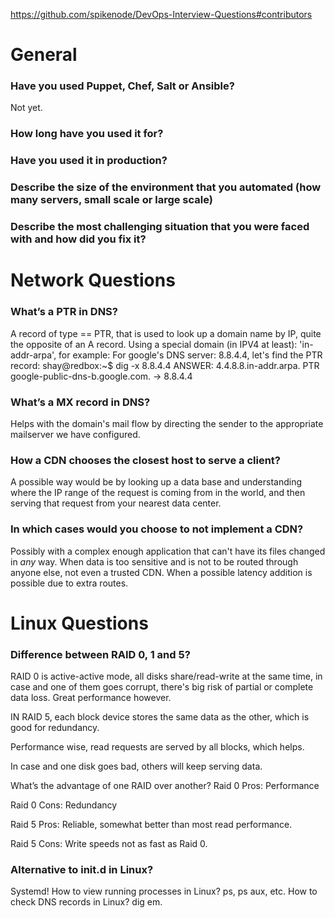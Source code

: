 https://github.com/spikenode/DevOps-Interview-Questions#contributors


# General


### Have you used Puppet, Chef, Salt or Ansible?
Not yet.
### How long have you used it for?
### Have you used it in production?
### Describe the size of the environment that you automated (how many servers, small scale or large scale)
### Describe the most challenging situation that you were faced with and how did you fix it?


# Network Questions


### What’s a PTR in DNS?
A record of type == PTR, that is used to look up a domain name by IP, quite the opposite of an A record.
Using a special domain (in IPV4 at least): 'in-addr-arpa', for example:
For google's DNS server: 8.8.4.4, let's find the PTR record:
shay@redbox:~$ dig -x 8.8.4.4
ANSWER: 4.4.8.8.in-addr.arpa. PTR google-public-dns-b.google.com. -> 8.8.4.4
### What’s a MX record in DNS?
Helps with the domain's mail flow by directing the sender to the appropriate mailserver we have configured.
### How a CDN chooses the closest host to serve a client?
A possible way would be by looking up a data base and understanding where the IP range of the request is coming from
in the world, and then serving that request from your nearest data center.
### In which cases would you choose to not implement a CDN?
Possibly with a complex enough application that can't have its files changed in *any* way.
When data is too sensitive and is not to be routed through anyone else, not even a trusted CDN.
When a possible latency addition is possible due to extra routes.


# Linux Questions


### Difference between RAID 0, 1 and 5?
RAID 0 is active-active mode, all disks share/read-write at the same time, in case and one of them goes corrupt, there's
big risk of partial or complete data loss. Great performance however.

IN RAID 5, each block device stores the same data as the other, which is good for redundancy.

Performance wise, read requests are served by all blocks, which helps.

In case and one disk goes bad, others will keep serving data.


What’s the advantage of one RAID over another?
Raid 0 Pros: Performance

Raid 0 Cons: Redundancy

Raid 5 Pros: Reliable, somewhat better than most read performance.

Raid 5 Cons: Write speeds not as fast as Raid 0.

### Alternative to init.d in Linux?
Systemd!
How to view running processes in Linux?
ps, ps aux, etc.
How to check DNS records in Linux?
dig em.


